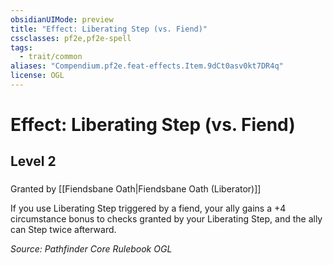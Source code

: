 ```yaml
---
obsidianUIMode: preview
title: "Effect: Liberating Step (vs. Fiend)"
cssclasses: pf2e,pf2e-spell
tags:
  - trait/common
aliases: "Compendium.pf2e.feat-effects.Item.9dCt0asv0kt7DR4q"
license: OGL
---
```

# Effect: Liberating Step (vs. Fiend)
## Level 2
### 






Granted by [[Fiendsbane Oath|Fiendsbane Oath (Liberator)]]

If you use Liberating Step triggered by a fiend, your ally gains a +4 circumstance bonus to checks granted by your Liberating Step, and the ally can Step twice afterward.

*Source: Pathfinder Core Rulebook*
*OGL*
